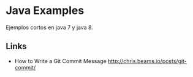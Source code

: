 # Java Examples
Ejemplos cortos en java 7 y java 8.
## Links
* How to Write a Git Commit Message http://chris.beams.io/posts/git-commit/